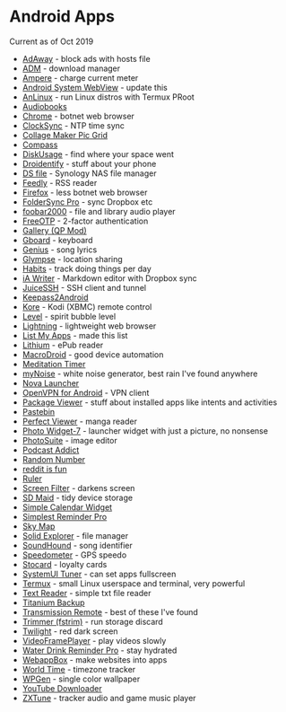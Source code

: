# Android Apps

Current as of Oct 2019

* [AdAway](https://f-droid.org/en/packages/org.adaway/) - block ads with hosts file
* [ADM](https://play.google.com/store/apps/details?id=com.dv.adm) - download manager
* [Ampere](https://play.google.com/store/apps/details?id=com.gombosdev.ampere) - charge current meter
* [Android System WebView](https://play.google.com/store/apps/details?id=com.google.android.webview) - update this
* [AnLinux](https://play.google.com/store/apps/details?id=exa.lnx.a) - run Linux distros with Termux PRoot
* [Audiobooks](https://play.google.com/store/apps/details?id=sanity.freeaudiobooks)
* [Chrome](https://play.google.com/store/apps/details?id=com.android.chrome) - botnet web browser
* [ClockSync](https://play.google.com/store/apps/details?id=ru.org.amip.ClockSync) - NTP time sync
* [Collage Maker Pic Grid](https://play.google.com/store/apps/details?id=com.lyrebirdstudio.collage)
* [Compass](https://play.google.com/store/apps/details?id=com.simplywerx.compass2d)
* [DiskUsage](https://play.google.com/store/apps/details?id=com.google.android.diskusage) - find where your space went
* [Droidentify](https://play.google.com/store/apps/details?id=de.onyxbits.droidentify) - stuff about your phone
* [DS file](https://play.google.com/store/apps/details?id=com.synology.DSfile) - Synology NAS file manager
* [Feedly](https://play.google.com/store/apps/details?id=com.devhd.feedly) - RSS reader
* [Firefox](https://play.google.com/store/apps/details?id=org.mozilla.firefox) - less botnet web browser
* [FolderSync Pro](https://play.google.com/store/apps/details?id=dk.tacit.android.foldersync.full) - sync Dropbox etc
* [foobar2000](https://play.google.com/store/apps/details?id=com.foobar2000.foobar2000) - file and library audio player
* [FreeOTP](https://play.google.com/store/apps/details?id=org.fedorahosted.freeotp) - 2-factor authentication
* [Gallery (QP Mod)](https://forum.xda-developers.com/android/apps-games/mod-gallery-quickpic-based-4-7-4-t3790425)
* [Gboard](https://play.google.com/store/apps/details?id=com.google.android.inputmethod.latin) - keyboard
* [Genius](https://play.google.com/store/apps/details?id=com.genius.android) - song lyrics
* [Glympse](https://play.google.com/store/apps/details?id=com.glympse.android.glympse) - location sharing
* [Habits](https://play.google.com/store/apps/details?id=org.isoron.uhabits) - track doing things per day
* [iA Writer](https://play.google.com/store/apps/details?id=net.ia.iawriter) - Markdown editor with Dropbox sync
* [JuiceSSH](https://play.google.com/store/apps/details?id=com.sonelli.juicessh) - SSH client and tunnel
* [Keepass2Android](https://play.google.com/store/apps/details?id=keepass2android.keepass2android)
* [Kore](https://play.google.com/store/apps/details?id=org.xbmc.kore) - Kodi (XBMC) remote control
* [Level](https://play.google.com/store/apps/details?id=fr.avianey.level) - spirit bubble level
* [Lightning](https://play.google.com/store/apps/details?id=acr.browser.lightning) - lightweight web browser
* [List My Apps](https://play.google.com/store/apps/details?id=de.onyxbits.listmyapps) - made this list
* [Lithium](https://play.google.com/store/apps/details?id=com.faultexception.reader) - ePub reader
* [MacroDroid](https://play.google.com/store/apps/details?id=com.arlosoft.macrodroid) - good device automation
* [Meditation Timer](https://play.google.com/store/apps/details?id=com.sohamgreens.MeditationTimer)
* [myNoise](https://play.google.com/store/apps/details?id=com.mynoise.mynoise) - white noise generator, best rain I've found anywhere
* [Nova Launcher](https://play.google.com/store/apps/details?id=com.teslacoilsw.launcher)
* [OpenVPN for Android](https://play.google.com/store/apps/details?id=de.blinkt.openvpn) - VPN client
* [Package Viewer](https://play.google.com/store/apps/details?id=cz.seeq.prog.android.packageviewer) - stuff about installed apps like intents and activities
* [Pastebin](https://play.google.com/store/apps/details?id=pzy64.pastebin)
* [Perfect Viewer](https://play.google.com/store/apps/details?id=com.rookiestudio.perfectviewer) - manga reader
* [Photo Widget-7](https://play.google.com/store/apps/details?id=com.style_7.photo_widget_7) - launcher widget with just a picture, no nonsense
* [PhotoSuite](https://play.google.com/store/apps/details?id=com.mobisystems.msgs) - image editor
* [Podcast Addict](https://play.google.com/store/apps/details?id=com.bambuna.podcastaddict)
* [Random Number](https://play.google.com/store/apps/details?id=com.saranomy.randomnumber)
* [reddit is fun](https://play.google.com/store/apps/details?id=com.andrewshu.android.reddit)
* [Ruler](https://play.google.com/store/apps/details?id=fr.ecp.ruler.app)
* [Screen Filter](https://play.google.com/store/apps/details?id=com.haxor) - darkens screen
* [SD Maid](https://play.google.com/store/apps/details?id=eu.thedarken.sdm) - tidy device storage
* [Simple Calendar Widget](https://play.google.com/store/apps/details?id=com.anod.calendar)
* [Simplest Reminder Pro](https://play.google.com/store/apps/details?id=com.gadgetjudge.simplestreminderdonate)
* [Sky Map](https://play.google.com/store/apps/details?id=com.google.android.stardroid)
* [Solid Explorer](https://play.google.com/store/apps/details?id=pl.solidexplorer2) - file manager
* [SoundHound](https://play.google.com/store/apps/details?id=com.melodis.midomiMusicIdentifier) - song identifier
* [Speedometer](https://play.google.com/store/apps/details?id=net.mypapit.mobile.speedmeter) - GPS speedo
* [Stocard](https://play.google.com/store/apps/details?id=de.stocard.stocard) - loyalty cards
* [SystemUI Tuner](https://play.google.com/store/apps/details?id=com.zacharee1.systemuituner) - can set apps fullscreen
* [Termux](https://play.google.com/store/apps/details?id=com.termux) - small Linux userspace and terminal, very powerful
* [Text Reader](https://play.google.com/store/apps/details?id=com.penzasoft.textreader) - simple txt file reader
* [Titanium Backup](https://play.google.com/store/apps/details?id=com.keramidas.TitaniumBackup)
* [Transmission Remote](https://play.google.com/store/apps/details?id=net.yupol.transmissionremote.app) - best of these I've found
* [Trimmer (fstrim)](https://play.google.com/store/apps/details?id=com.fifthelement.trimmer) - run storage discard
* [Twilight](https://play.google.com/store/apps/details?id=com.urbandroid.lux) - red dark screen
* [VideoFramePlayer](https://play.google.com/store/apps/details?id=com.proframeapps.videoframeplayer) - play videos slowly
* [Water Drink Reminder Pro](https://play.google.com/store/apps/details?id=com.northpark.drinkwaterpro) - stay hydrated
* [WebappBox](https://play.google.com/store/apps/details?id=com.github.drunlin.webappbox) - make websites into apps
* [World Time](https://play.google.com/store/apps/details?id=com.chineseinspiration) - timezone tracker
* [WPGen](https://f-droid.org/en/packages/net.glsk.wpgen/) - single color wallpaper
* [YouTube Downloader](http://dentex.github.io/apps/youtubedownloader/)
* [ZXTune](https://play.google.com/store/apps/details?id=app.zxtune) - tracker audio and game music player
